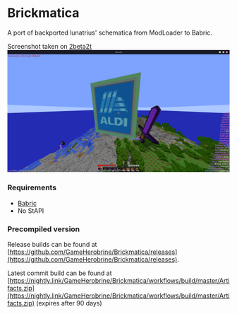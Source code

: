 # Brickmatica
A port of backported lunatrius' schematica from ModLoader to Babric.

Screenshot taken on [2beta2t](https://2beta2t.net/)
![Screenshot](img/screenshot.png)

### Requirements
- [Babric](https://babric.github.io/)
- No StAPI

### Precompiled version
Release builds can be found at [https://github.com/GameHerobrine/Brickmatica/releases](https://github.com/GameHerobrine/Brickmatica/releases).

Latest commit build can be found at [https://nightly.link/GameHerobrine/Brickmatica/workflows/build/master/Artifacts.zip](https://nightly.link/GameHerobrine/Brickmatica/workflows/build/master/Artifacts.zip) (expires after 90 days)
